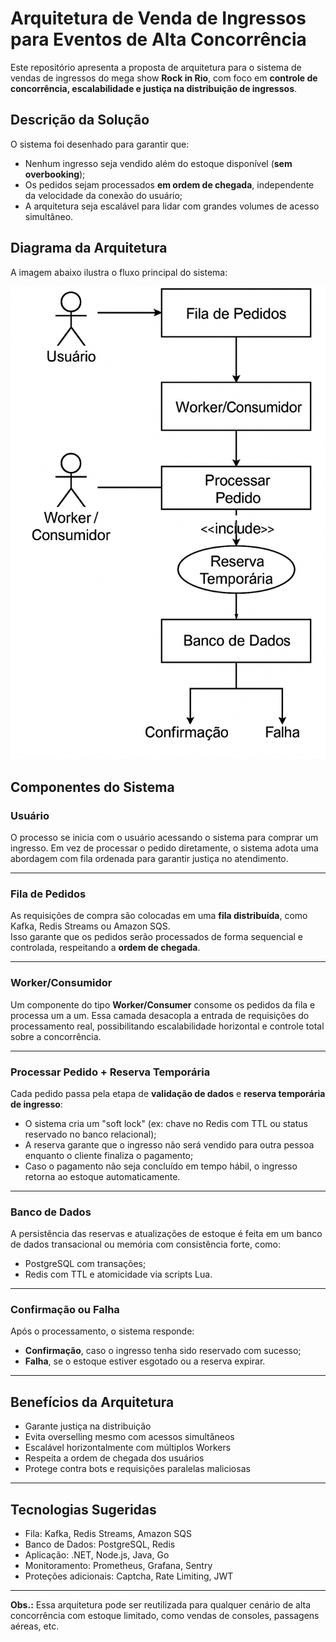 # Arquitetura de Venda de Ingressos para Eventos de Alta Concorrência

Este repositório apresenta a proposta de arquitetura para o sistema de vendas de ingressos do mega show **Rock in Rio**, com foco em **controle de concorrência, escalabilidade e justiça na distribuição de ingressos**.

## Descrição da Solução

O sistema foi desenhado para garantir que:

- Nenhum ingresso seja vendido além do estoque disponível (**sem overbooking**);
- Os pedidos sejam processados **em ordem de chegada**, independente da velocidade da conexão do usuário;
- A arquitetura seja escalável para lidar com grandes volumes de acesso simultâneo.

## Diagrama da Arquitetura

A imagem abaixo ilustra o fluxo principal do sistema:

![Arquitetura do Sistema](Fluxo.png)

## Componentes do Sistema

### Usuário

O processo se inicia com o usuário acessando o sistema para comprar um ingresso. Em vez de processar o pedido diretamente, o sistema adota uma abordagem com fila ordenada para garantir justiça no atendimento.

---

### Fila de Pedidos

As requisições de compra são colocadas em uma **fila distribuída**, como Kafka, Redis Streams ou Amazon SQS.  
Isso garante que os pedidos serão processados de forma sequencial e controlada, respeitando a **ordem de chegada**.

---

### Worker/Consumidor

Um componente do tipo **Worker/Consumer** consome os pedidos da fila e processa um a um. Essa camada desacopla a entrada de requisições do processamento real, possibilitando escalabilidade horizontal e controle total sobre a concorrência.

---

### Processar Pedido + Reserva Temporária

Cada pedido passa pela etapa de **validação de dados** e **reserva temporária de ingresso**:

- O sistema cria um "soft lock" (ex: chave no Redis com TTL ou status reservado no banco relacional);
- A reserva garante que o ingresso não será vendido para outra pessoa enquanto o cliente finaliza o pagamento;
- Caso o pagamento não seja concluído em tempo hábil, o ingresso retorna ao estoque automaticamente.

---

### Banco de Dados

A persistência das reservas e atualizações de estoque é feita em um banco de dados transacional ou memória com consistência forte, como:

- PostgreSQL com transações;
- Redis com TTL e atomicidade via scripts Lua.

---

### Confirmação ou Falha

Após o processamento, o sistema responde:

- **Confirmação**, caso o ingresso tenha sido reservado com sucesso;
- **Falha**, se o estoque estiver esgotado ou a reserva expirar.

---

## Benefícios da Arquitetura

- Garante justiça na distribuição  
- Evita overselling mesmo com acessos simultâneos  
- Escalável horizontalmente com múltiplos Workers  
- Respeita a ordem de chegada dos usuários  
- Protege contra bots e requisições paralelas maliciosas

---

## Tecnologias Sugeridas

- Fila: Kafka, Redis Streams, Amazon SQS  
- Banco de Dados: PostgreSQL, Redis  
- Aplicação: .NET, Node.js, Java, Go  
- Monitoramento: Prometheus, Grafana, Sentry  
- Proteções adicionais: Captcha, Rate Limiting, JWT

---

**Obs.:** Essa arquitetura pode ser reutilizada para qualquer cenário de alta concorrência com estoque limitado, como vendas de consoles, passagens aéreas, etc.

